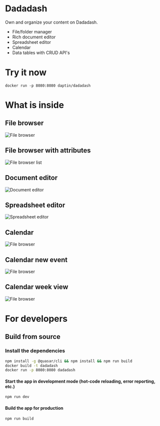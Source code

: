 # Dadadash

Own and organize your content on Dadadash. 

- File/folder manager
- Rich document editor
- Spreadsheet editor
- Calendar
- Data tables with CRUD API's

# Try it now

```docker run -p 8080:8080 daptin/dadadash```

# What is inside

## File browser
![File browser](assets/1.png)

## File browser with attributes
![File browser list](assets/2.png)

## Document editor
![Document editor](assets/3.png)

## Spreadsheet editor
![Spreadsheet editor](assets/4.png)

## Calendar
![File browser](assets/5.png)

## Calendar new event
![File browser](assets/6.png)

## Calendar week view
![File browser](assets/7.png)



# For developers

## Build from source

### Install the dependencies
```bash
npm install -g @quasar/cli && npm install && npm run build
docker build -t dadadash
docker run -p 8080:8080 dadadash
```

#### Start the app in development mode (hot-code reloading, error reporting, etc.)
```bash
npm run dev
```


#### Build the app for production
```bash
npm run build
```
